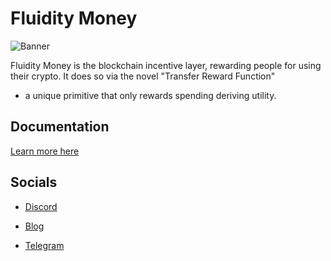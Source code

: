 
# Fluidity Money

![Banner](https://landing-cdn.s3.ap-southeast-2.amazonaws.com/gitbook-content/BANNER_FLUIDITY+(4).png "Banner")

Fluidity Money is the blockchain incentive layer, rewarding people for
using their crypto. It does so via the novel "Transfer Reward Function"
- a unique primitive that only rewards spending deriving utility.

## Documentation

[Learn more here](https://fluidity.money "Landing site")

## Socials

- [Discord](https://discord.gg/fluidity "Discord")

- [Blog](https://blog.fluidity.money/ "Blog")

- [Telegram](https://t.me/fluiditymoney "Telegram")
